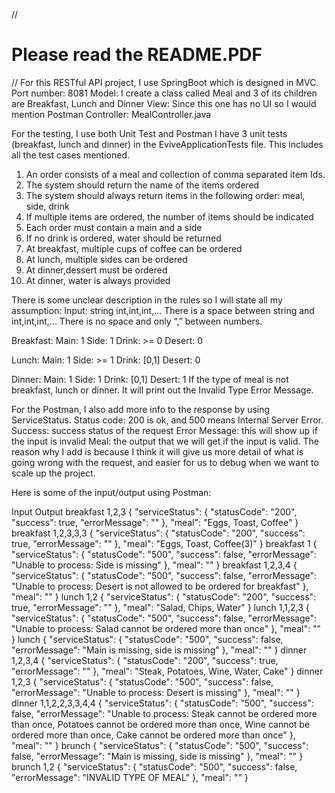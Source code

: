 
//
<h1>Please read the README.PDF </h1>
//
For this RESTful API  project, I use SpringBoot which is designed in MVC.
Port number: 8081
Model: I create a class called Meal and 3 of its children are Breakfast, Lunch and Dinner
View: Since this one has no UI so I would mention Postman
Controller: MealController.java

For the testing, I use both Unit Test and Postman
I have 3 unit tests (breakfast, lunch and dinner) in the EviveApplicationTests file. This includes all the test cases mentioned.
1. An order consists of a meal and collection of comma separated item Ids. 
2. The system should return the name of the items ordered 
3. The system should always return items in the following order: meal, side, drink 
4. If multiple items are ordered, the number of items should be indicated 
5. Each order must contain a main and a side 
6. If no drink is ordered, water should be returned 
7. At breakfast, multiple cups of coffee can be ordered 
8. At lunch, multiple sides can be ordered 
9. At dinner,dessert must be ordered 
10. At dinner, water is always provided


There is some unclear description in the rules so I will state all my assumption:
Input: string int,int,int,...
There is a space between string and int,int,int,...
There is no space and only “,” between numbers.

Breakfast: 	Main: 1
Side: 1
Drink: >= 0
Desert: 0

Lunch:	Main: 1
		Side: >= 1
		Drink: [0,1]
		Desert: 0

Dinner:	Main: 1
		Side: 1
		Drink: [0,1]
		Desert: 1
If the type of meal is not breakfast, lunch or dinner. It will print out the Invalid Type Error Message.

For the Postman, I also add more info to the response by using ServiceStatus. 
Status code: 200 is ok, and 500 means Internal Server Error. 
Success: success status of the request
Error Message: this will show up if the input is invalid
Meal: the output that we will get if the input is valid.
The reason why I add is because I think it will give us more detail of what is going wrong with the request, and easier for us to debug when we want to scale up the project.

Here is some of the input/output using Postman:

Input
Output
breakfast 1,2,3
{
    "serviceStatus": {
        "statusCode": "200",
        "success": true,
        "errorMessage": ""
    },
    "meal": "Eggs, Toast, Coffee"
}
breakfast 1,2,3,3,3
{
    "serviceStatus": {
        "statusCode": "200",
        "success": true,
        "errorMessage": ""
    },
    "meal": "Eggs, Toast, Coffee(3)"
}
breakfast 1
{
    "serviceStatus": {
        "statusCode": "500",
        "success": false,
        "errorMessage": "Unable to process: Side is missing"
    },
    "meal": ""
}
breakfast 1,2,3,4
{
    "serviceStatus": {
        "statusCode": "500",
        "success": false,
        "errorMessage": "Unable to process: Desert is not allowed to be ordered for breakfast"
    },
    "meal": ""
}
lunch 1,2
{
    "serviceStatus": {
        "statusCode": "200",
        "success": true,
        "errorMessage": ""
    },
    "meal": "Salad, Chips, Water"
}
lunch 1,1,2,3
{
    "serviceStatus": {
        "statusCode": "500",
        "success": false,
        "errorMessage": "Unable to process: Salad cannot be ordered more than once"
    },
    "meal": ""
}
lunch
{
    "serviceStatus": {
        "statusCode": "500",
        "success": false,
        "errorMessage": "Main is missing, side is missing"
    },
    "meal": ""
}
dinner 1,2,3,4
{
    "serviceStatus": {
        "statusCode": "200",
        "success": true,
        "errorMessage": ""
    },
    "meal": "Steak, Potatoes, Wine, Water, Cake"
}
dinner 1,2,3
{
    "serviceStatus": {
        "statusCode": "500",
        "success": false,
        "errorMessage": "Unable to process: Desert is missing"
    },
    "meal": ""
}
dinner 1,1,2,2,3,3,4,4
{
    "serviceStatus": {
        "statusCode": "500",
        "success": false,
        "errorMessage": "Unable to process: Steak cannot be ordered more than once, Potatoes cannot be ordered more than once, Wine cannot be ordered more than once, Cake cannot be ordered more than once"
    },
    "meal": ""
}
brunch
{
    "serviceStatus": {
        "statusCode": "500",
        "success": false,
        "errorMessage": "Main is missing, side is missing"
    },
    "meal": ""
}
brunch 1,2
{
    "serviceStatus": {
        "statusCode": "500",
        "success": false,
        "errorMessage": "INVALID TYPE OF MEAL"
    },
    "meal": ""
}

 
 

